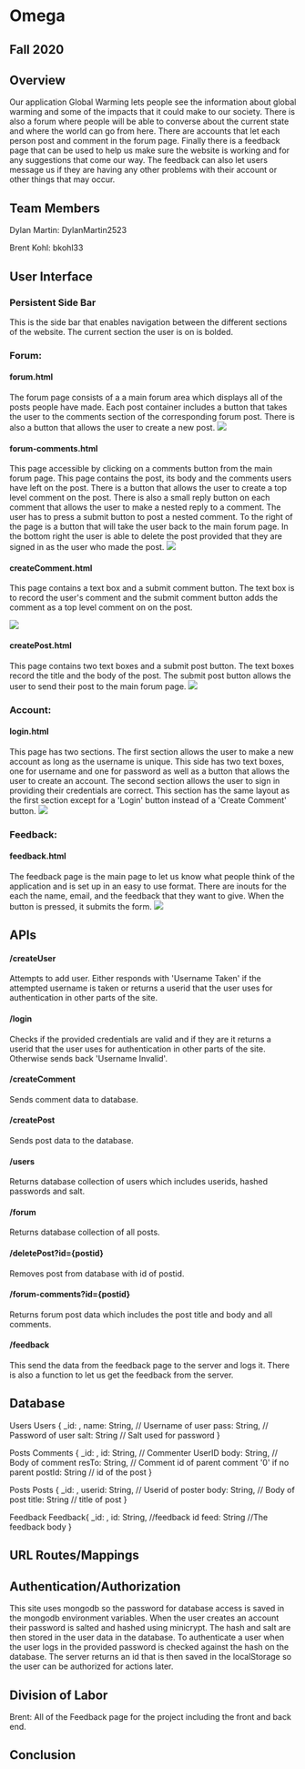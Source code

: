 # Omega
## Fall 2020
## Overview
Our application Global Warming lets people see the information about global warming and some of
the impacts that it could make to our society. There is also a forum where people will be able
to converse about the current state and where the world can go from here. There are accounts that
let each person post and comment in the forum page. Finally there is a feedback page that can be
used to help us make sure the website is working and for any suggestions that come our way. The 
feedback can also let users message us if they are having any other problems with their account
or other things that may occur.

## Team Members
Dylan Martin: DylanMartin2523

Brent Kohl: bkohl33

## User Interface
### Persistent Side Bar
This is the side bar that enables navigation between the different sections of the website. The current section the user is on is bolded.

### Forum:
#### forum.html
The forum page consists of a a main forum area which displays all of the posts people have made. Each post container includes a button that takes the user to the comments section
of the corresponding forum post. There is also a button that allows the user to create a new post.
![](ForumPageSS.png)
#### forum-comments.html
This page accessible by clicking on a comments button from the main forum page. This page contains the post, its body and the comments users have left on the post. There is a button that allows the user to create a top level comment on the post. There is also a small reply button on each comment that allows the user to make a nested reply to a comment. The user has to press a submit button to post a nested comment.
To the right of the page is a button that will take the user back to the main forum page. In the bottom right the user is able to delete the post provided that they are signed in as the user who made the post.
![](ForumCommentsSS.png)
#### createComment.html
This page contains a text box and a submit comment button. The text box is to record the user's comment and the submit comment button adds the comment as a top level comment on 
on the post.

![](CreateCommentSS.png)
#### createPost.html
This page contains two text boxes and a submit post button. The text boxes record the title and the body of the post. The submit post button allows the user to send their post to the main forum page.
![](CreatePostSS.png)
### Account:
#### login.html
This page has two sections. The first section allows the user to make a new account as long as the username is unique. This side has two text boxes, one for username and one for password as well as a button that allows the user to create an account. The second section allows the user to sign in providing their credentials are correct. This section has the same layout as the first section except for a 'Login' button instead of a 'Create Comment' button.
![](LoginSS.png)

### Feedback:
#### feedback.html
The feedback page is the main page to let us know what people think of the application
and is set up in an easy to use format. There are inouts for the each the name, email,
and the feedback that they want to give. When the button is pressed, it submits the form.
![](FeedbackPageSS.PNG)

## APIs
#### /createUser
Attempts to add user. Either responds with 'Username Taken' if the attempted username is taken or returns a userid that the user uses for authentication in other parts of the site.
#### /login
Checks if the provided credentials are valid and if they are it returns a userid that the user uses for authentication in other parts of the site. Otherwise sends back 'Username Invalid'.
#### /createComment
Sends comment data to database.
#### /createPost
Sends post data to the database.
#### /users
Returns database collection of users which includes userids, hashed passwords and salt.
#### /forum
Returns database collection of all posts. 
#### /deletePost?id={postid}
Removes post from database with id of postid.
#### /forum-comments?id={postid}
Returns forum post data which includes the post title and body and all comments.
#### /feedback
This send the data from the feedback page to the server and logs it.
There is also a function to let us get the feedback from the server.


## Database
Users Users { _id: , name: String, // Username of user pass: String, // Password of user salt: String // Salt used for password }

Posts Comments { _id: , id: String, // Commenter UserID body: String, // Body of comment resTo: String, // Comment id of parent comment '0' if no parent postId: String // id of the post }

Posts Posts { _id: , userid: String, // Userid of poster body: String, // Body of post title: String // title of post }

Feedback Feedback{ _id: , id: String, //feedback id feed: String //The feedback body }
## URL Routes/Mappings

## Authentication/Authorization
This site uses mongodb so the password for database access is saved in the mongodb environment variables. When the user creates an account their password is salted and hashed using minicrypt. The hash and salt are then stored in the user data in the database. To authenticate a user when the user logs in the provided password is checked against the hash on the database. The server returns an id that is then saved in the localStorage so the user can be authorized for actions later.  
## Division of Labor
Brent: All of the Feedback page for the project including the front and back end.
## Conclusion

